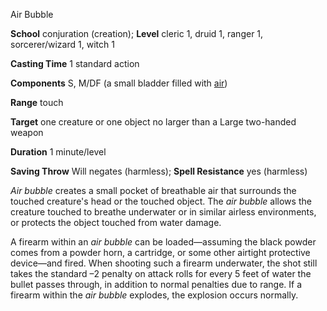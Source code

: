 Air Bubble

**School** conjuration (creation); **Level** cleric 1, druid 1, ranger 1, sorcerer/wizard 1, witch 1

**Casting Time** 1 standard action

**Components** S, M/DF (a small bladder filled with [air](monsters/creatureTypes.md#_air-subtype))

**Range** touch

**Target** one creature or one object no larger than a Large two-handed weapon

**Duration** 1 minute/level

**Saving Throw** Will negates (harmless); **Spell Resistance** yes (harmless)

_Air bubble_ creates a small pocket of breathable air that surrounds the touched creature's head or the touched object. The _air bubble_ allows the creature touched to breathe underwater or in similar airless environments, or protects the object touched from water damage.

A firearm within an _air bubble_ can be loaded—assuming the black powder comes from a powder horn, a cartridge, or some other airtight protective device—and fired. When shooting such a firearm underwater, the shot still takes the standard –2 penalty on attack rolls for every 5 feet of water the bullet passes through, in addition to normal penalties due to range. If a firearm within the _air bubble_ explodes, the explosion occurs normally.

